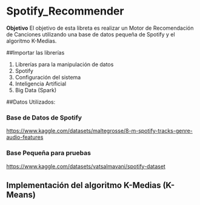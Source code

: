 # Spotify_Recommender

**Objetivo** El objetivo de esta libreta es realizar un Motor de Recomendación de Canciones utilizando una base de datos pequeña de Spotify y el algoritmo K-Medias.

##Importar las librerías
1. Librerías para la manipulación de datos
2. Spotify
3. Configuración del sistema
4. Inteligencia Artificial
5. Big Data (Spark)

##Datos Utilizados:

### Base de Datos de Spotify

https://www.kaggle.com/datasets/maltegrosse/8-m-spotify-tracks-genre-audio-features

### Base Pequeña para pruebas

https://www.kaggle.com/datasets/vatsalmavani/spotify-dataset

## Implementación del algoritmo K-Medias (K-Means)
